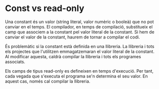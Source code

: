 # Const vs read-only

Una constant és un valor (string literal, valor numèric o booleà) que no pot canviar en el temps. El compilador, en temps de compilació, substitueix el camp que associem a la constant pel valor literal de la constant. Si hem de canviar el valor de la constant, haurem de tornar a compilar el codi. 

És problemàtic si la constant està definida en una llibreria. La llibreria i tots els projectes que l'utilitzen emmagatzemaran el valor literal de la constant. Al modificar aquesta, caldrà compilar la llibreria i tots els programes associats.

Els camps de tipus read-only es defineixen en temps d'execució. Per tant, cada vegada que s'executa el programa se'n determina el seu valor. En aquest cas, només cal compilar la llibreria.


